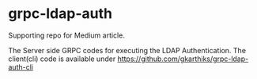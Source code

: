 # grpc-ldap-auth
Supporting repo for Medium article.

The Server side GRPC codes for executing the LDAP Authentication. The client(cli) code is available under https://github.com/gkarthiks/grpc-ldap-auth-cli
